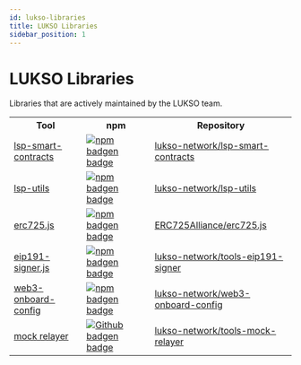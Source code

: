 ```yaml
---
id: lukso-libraries
title: LUKSO Libraries
sidebar_position: 1
---
```


# LUKSO Libraries

Libraries that are actively maintained by the LUKSO team.

<table>
  <tr>
    <th>Tool</th>
    <th>npm</th>
    <th>Repository</th>
  </tr>
  <tr>
    <td><a href="/tools/lsp-smart-contracts/getting-started">lsp-smart-contracts</a></td>
    <td style={{textAlign: 'center'}}><a class="imageLink" href="https://www.npmjs.com/package/@lukso/lsp-smart-contracts" target="_blank" rel="noopener noreferrer"><img style={{verticalAlign: 'middle'}} alt="npm badgen badge" src="https://img.shields.io/npm/v/@lukso/lsp-smart-contracts.svg?style=flat&label=%40lukso%2Flsp-smart-contracts"/></a></td>
    <td><a href="https://github.com/lukso-network/lsp-smart-contracts" target="_blank" rel="noopener noreferrer">lukso-network/lsp-smart-contracts</a></td>
  </tr>
  <tr>
    <td><a href="/tools/lsp-utils/getting-started">lsp-utils</a></td>
    <td style={{textAlign: 'center'}}><a class="imageLink" href="https://www.npmjs.com/package/@lukso/lsp-utils" target="_blank" rel="noopener noreferrer"><img style={{verticalAlign: 'middle'}} alt="npm badgen badge" src="https://img.shields.io/npm/v/@lukso/lsp-utils.svg?style=flat&label=%40lukso%2Flsp-utils"/></a></td>
    <td><a href="https://github.com/lukso-network/lsp-utils" target="_blank" rel="noopener noreferrer">lukso-network/lsp-utils</a></td>
  </tr>
  <tr>
    <td><a href="/tools/erc725js/getting-started">erc725.js</a></td>
    <td style={{textAlign: 'center'}}><a class="imageLink" href="https://www.npmjs.com/package/@erc725/erc725.js" target="_blank" rel="noopener noreferrer"><img style={{verticalAlign: 'middle'}} alt="npm badgen badge" src="https://img.shields.io/npm/v/@erc725/erc725.js.svg?style=flat&label=%40erc725%2Ferc725.js"/></a></td>
    <td><a href="https://github.com/ERC725Alliance/erc725.js" target="_blank" rel="noopener noreferrer">ERC725Alliance/erc725.js</a></td>
  </tr>
  <tr>
    <td><a href="/tools/eip191-signerjs/getting-started">eip191-signer.js</a></td>
    <td style={{textAlign: 'center'}}><a class="imageLink" href="https://www.npmjs.com/package/@lukso/eip191-signer.js" target="_blank" rel="noopener noreferrer"><img style={{verticalAlign: 'middle'}} alt="npm badgen badge" src="https://img.shields.io/npm/v/@lukso/eip191-signer.js.svg?style=flat&label=%40lukso%2Feip191-signer.js"/></a></td>
    <td><a href="https://github.com/lukso-network/tools-eip191-signer" target="_blank" rel="noopener noreferrer">lukso-network/tools-eip191-signer</a></td>
  </tr>
  <tr>
    <td><a href="https://github.com/lukso-network/web3-onboard-config">web3-onboard-config</a></td>
    <td style={{textAlign: 'center'}}><a class="imageLink" href="https://www.npmjs.com/package/lukso/web3-onboard-config" target="_blank" rel="noopener noreferrer"><img style={{verticalAlign: 'middle'}} alt="npm badgen badge" src="https://img.shields.io/npm/v/@lukso/web3-onboard-config.svg?style=flat&label=%40lukso%2Fweb3-onboard-config"/></a></td>
    <td><a href="https://github.com/lukso-network/web3-onboard-config" target="_blank" rel="noopener noreferrer">lukso-network/web3-onboard-config</a></td>
  </tr>
  <tr>
    <td><a href="https://github.com/lukso-network/tools-mock-relayer">mock relayer</a></td>
    <td style={{textAlign: 'center'}}><a class="imageLink" href="https://github.com/lukso-network/tools-mock-relayer" target="_blank" rel="noopener noreferrer"><img style={{verticalAlign: 'middle'}} alt="Github badgen badge" src="https://img.shields.io/badge/Github-white?logo=github&logoColor=black&link=https%3A%2F%2Fgithub.com%2Flukso-network%2Ftools-mock-relayer
    "/></a></td>
    <td><a href="https://github.com/lukso-network/tools-mock-relayer" target="_blank" rel="noopener noreferrer">lukso-network/tools-mock-relayer</a></td>
  </tr>
</table>
